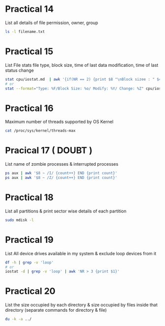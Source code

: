 # Practical 14

List all details of file permission, owner, group

```bash
ls -l filename.txt
```

# Practical 15

List File stats file type, block size, time of last data modification, time of last status change

```bash
stat cpu/iostat.md  | awk '{if(NR == 2) {print $8 "\nBlock sizee : " $4} if(NR == 6){print $2 $3 $4} if(NR==7){print $2 $3 $4} }'
# or
stat --format="Type: %F/Block Size: %o/ Modify: %Y/ Change: %Z" cpu/iostat.md 
```

# Practical 16

Maximum number of threads supported by OS Kernel

```bash
cat /proc/sys/kernel/threads-max
```

# Pracical 17 ( DOUBT )

List name of zombie processes & interrupted processes

```bash
ps aux | awk '$8 ~ /I/ {count++} END {print count}'
ps aux | awk '$8 ~ /Z/ {count++} END {print count}'
```
# Practical 18

List all partitions & print sector wise details of each partition

```bash
sudo mdisk -l 
```

# Practical 19

List All device drives available in my system & exclude loop devices from it

```bash
df -h | grep -v 'loop'
# or
iostat -d | grep -v 'loop' | awk 'NR > 3 {print $1}'
```

# Practical 20

List the size occupied by each directory & size occupied by files inside that directory (separate commands for directory & file)

```bash
du -k -a ../
```